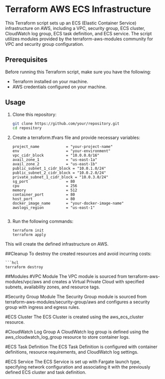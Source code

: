 # Terraform AWS ECS Infrastructure

This Terraform script sets up an ECS (Elastic Container Service) infrastructure on AWS, including a VPC, security group, ECS cluster, CloudWatch log group, ECS task definition, and ECS service. The script utilizes modules provided by the terraform-aws-modules community for VPC and security group configuration.

## Prerequisites

Before running this Terraform script, make sure you have the following:

- Terraform installed on your machine.
- AWS credentials configured on your machine.

## Usage

1. Clone this repository:

   ```bash
   git clone https://github.com/your/repository.git
   cd repository


2. Create a terraform.tfvars file and provide necessary variables:
    
    ```hcl
    project_name            = "your-project-name"
    env                     = "your-environment"
    vpc_cidr_block          = "10.0.0.0/16"
    avail_zone_1            = "us-east-1a"
    avail_zone_2            = "us-east-1b"
    public_subnet_1_cidr_block = "10.0.1.0/24"
    public_subnet_2_cidr_block = "10.0.2.0/24"
    private_subnet_1_cidr_block = "10.0.3.0/24"
    sg_port                 = 80
    cpu                     = 256
    memory                  = 512
    container_port          = 80
    host_port               = 80
    docker_image_name       = "your-docker-image-name"
    awslogs_region          = "us-east-1"


3. Run the following commands:
    
    ```hcl
    terraform init
    terraform apply

This will create the defined infrastructure on AWS.


##Cleanup
To destroy the created resources and avoid incurring costs:
    
    ```hcl
    terraform destroy

##Modules
#VPC Module
The VPC module is sourced from terraform-aws-modules/vpc/aws and creates a Virtual Private Cloud with specified subnets, availability zones, and resource tags.

#Security Group Module
The Security Group module is sourced from terraform-aws-modules/security-group/aws and configures a security group with ingress and egress rules.

#ECS Cluster
The ECS Cluster is created using the aws_ecs_cluster resource.

#CloudWatch Log Group
A CloudWatch log group is defined using the aws_cloudwatch_log_group resource to store container logs.

#ECS Task Definition
The ECS Task Definition is configured with container definitions, resource requirements, and CloudWatch log settings.

#ECS Service
The ECS Service is set up with Fargate launch type, specifying network configuration and associating it with the previously defined ECS cluster and task definition.